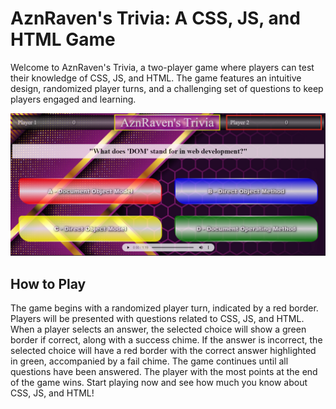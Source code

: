 
# AznRaven's Trivia: A CSS, JS, and HTML Game
Welcome to AznRaven's Trivia, a two-player game where players can test their knowledge of CSS, JS, and HTML. The game features an intuitive design, randomized player turns, and a challenging set of questions to keep players engaged and learning.

![AznRaven's Trivia](trivia.png)

## How to Play
The game begins with a randomized player turn, indicated by a red border.
Players will be presented with questions related to CSS, JS, and HTML.
When a player selects an answer, the selected choice will show a green border if correct, along with a success chime. If the answer is incorrect, the selected choice will have a red border with the correct answer highlighted in green, accompanied by a fail chime.
The game continues until all questions have been answered.
The player with the most points at the end of the game wins.
Start playing now and see how much you know about CSS, JS, and HTML!


